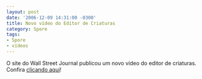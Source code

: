 ```yaml
---
layout: post
date: '2006-12-09 14:31:00 -0300'
title: Novo vídeo do Editor de Criaturas
category: Spore
tags:
- Spore
- vídeos
---
```

O site do Wall Street Journal publicou um novo vídeo do editor de criaturas. Confira [clicando aqui](http://online.wsj.com/public/page/8_0006.html?bcpid=86195573&bclid=86272812&bctid=348410999)!